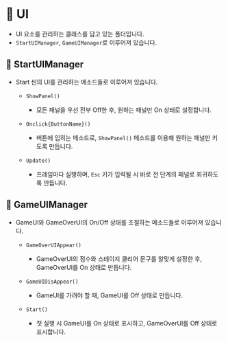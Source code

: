 # 📌 UI

- UI 요소를 관리하는 클래스를 담고 있는 폴더입니다.
- `StartUIManager`, `GameUIManager`로 이루어져 있습니다.

## 🔹 StartUIManager

- Start 씬의 UI를 관리하는 메소드들로 이루어져 있습니다.

  - `ShowPanel()`
    - 모든 패널을 우선 전부 Off한 후, 원하는 패널만 On 상태로 설정합니다.

  - `Onclick{ButtonName}()`
    - 버튼에 입히는 메소드로, `ShowPanel()` 메소드를 이용해 원하는 패널만 키도록 만듭니다.

  - `Update()`
    - 프레임마다 실행하며, `Esc` 키가 입력될 시 바로 전 단계의 패널로 회귀하도록 만듭니다.

## 🔹 GameUIManager

- GameUI와 GameOverUI의 On/Off 상태를 조절하는 메소드들로 이루어져 있습니다.

  - `GameOverUIAppear()`
    - GameOverUI의 점수와 스테이지 클리어 문구를 알맞게 설정한 후, GameOverUI를 On 상태로 만듭니다.

  - `GameUIDisAppear()`
    - GameUI를 가려야 할 때, GameUI를 Off 상태로 만듭니다.

  - `Start()`
    - 첫 실행 시 GameUI를 On 상태로 표시하고, GameOverUI를 Off 상태로 표시합니다.
